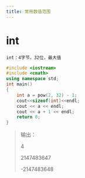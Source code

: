 ```yaml
---
title: 常用数值范围
---
```


# int

```
int：4字节，32位，最大值
```

```c++
#include <iostream>
#include <cmath>
using namespace std;
int main()
{
    int a = pow(2, 32) - 1;
    cout<<sizeof(int)<<endl;
    cout << a << endl;
    cout << a + 1 << endl;
    return 0;
}
```

>输出：
>
>4
>
>2147483647
>
>-2147483648